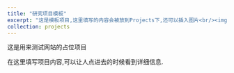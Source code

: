 ```yaml
---
title: "研究项目模板"
excerpt: "这是模板项目,这里填写的内容会被放到Projects下,还可以插入图片<br/><img src='/images/500x300.png'>"
collection: projects
---
```


这是用来测试网站的占位项目

在这里填写项目内容,可以让人点进去的时候看到详细信息.

